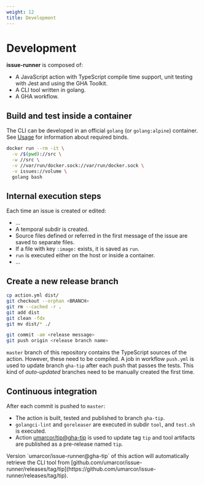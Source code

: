 ```yaml
---
weight: 12
title: Development
---
```


# Development

**issue-runner** is composed of:

- A JavaScript action with TypeScript compile time support, unit testing with Jest and using the GHA Toolkit.
- A CLI tool written in golang.
- A GHA workflow.

## Build and test inside a container

The CLI can be developed in an official `golang` (or `golang:alpine`) container. See [Usage]() for information about required binds.

```sh
docker run --rm -it \
  -v /$(pwd)://src \
  -w //src \
  -v //var/run/docker.sock://var/run/docker.sock \
  -v issues://volume \
  golang bash
```

## Internal execution steps

Each time an issue is created or edited:

<!--
issue metadata
spawn container mounting files in /src
report the results back to GitHub
-->

- ...
- A temporal subdir is created.
- Source files defined or referred in the first message of the issue are saved to separate files.
- If a file with key `:image:` exists, it is saved as `run`.
- `run` is executed either on the host or inside a container.
- ...

## Create a new release branch

```sh
cp action.yml dist/
git checkout --orphan <BRANCH>
git rm --cached -r .
git add dist
git clean -fdx
git mv dist/* ./

git commit -am <release message>
git push origin <release branch name>
```

`master` branch of this repository contains the TypeScript sources of the action. However, these need to be compiled. A job in workflow `push.yml` is used to update branch `gha-tip` after each push that passes the tests. This kind of *auto-updated* branches need to be manually created the first time.

## Continuous integration

After each commit is pushed to `master`:

- The action is built, tested and published to branch `gha-tip`.
- `golangci-lint` and `goreleaser` are executed in subdir `tool`, and `test.sh` is executed.
- Action [umarcor/tip@gha-tip](https://github.com/umarcor/issue-runner/tip) is used to update tag `tip` and tool artifacts are published as a pre-release named `tip`.

<aside class="notice">
Version `umarcor/issue-runner@gha-tip` of this action will automatically retrieve the CLI tool from [github.com/umarcor/issue-runner/releases/tag/tip](https://github.com/umarcor/issue-runner/releases/tag/tip).
</aside>
